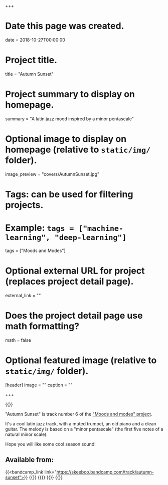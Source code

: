 +++
# Date this page was created.
date = 2018-10-27T00:00:00

# Project title.
title = "Autumn Sunset"

# Project summary to display on homepage.
summary = "A latin jazz mood inspired by a minor pentascale"

# Optional image to display on homepage (relative to `static/img/` folder).
image_preview = "covers/AutumnSunset.jpg"

# Tags: can be used for filtering projects.
# Example: `tags = ["machine-learning", "deep-learning"]`
tags = ["Moods and Modes"]

# Optional external URL for project (replaces project detail page).
external_link = ""

# Does the project detail page use math formatting?
math = false

# Optional featured image (relative to `static/img/` folder).
[header]
image = ""
caption = ""

+++

{{<bandcamp title="Autumn Sunset" track="1497396" link="https://skeeboo.bandcamp.com/track/autumn-sunset">}}

"Autumn Sunset" is track number 6 of the ["Moods and modes" project](/music). 

It's a cool latin jazz track, with a muted trumpet, an old piano and a clean guitar.
The melody is based on a "minor pentascale" (the first five notes of a natural minor scale).  

Hope you will like some cool season sound!

## Available from:

{{<bandcamp_link link="https://skeeboo.bandcamp.com/track/autumn-sunset">}}
{{<itunes link="https://itunes.apple.com/us/album/autumn-sunset-single/1440364007">}}
{{<spotify link="https://distrokid.com/hyperfollow/skeeboo/fcIU">}}
{{<youtube link="https://youtu.be/KenwcijA8f8">}}
{{<deezer link="https://www.deezer.com/album/76873072">}}




